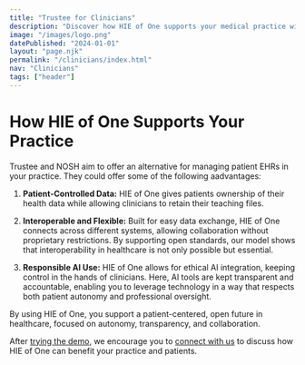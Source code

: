 ```yaml
---
title: "Trustee for Clinicians"
description: "Discover how HIE of One supports your medical practice with patient-controlled EHRs, seamless interoperability, and responsible AI integration. Learn how our open-source solution can enhance your healthcare delivery while respecting patient autonomy."
image: "/images/logo.png"
datePublished: "2024-01-01"
layout: "page.njk"
permalink: "/clinicians/index.html"
nav: "Clinicians"
tags: ["header"]
---
```


# How HIE of One Supports Your Practice

Trustee and NOSH aim to offer an alternative for managing patient EHRs in your practice. They could offer some of the following aadvantages:

1. **Patient-Controlled Data:** HIE of One gives patients ownership of their health data while allowing clinicians to retain their teaching files.

2. **Interoperable and Flexible:** Built for easy data exchange, HIE of One connects across different systems, allowing collaboration without proprietary restrictions. By supporting open standards, our model shows that interoperability in healthcare is not only possible but essential.

3. **Responsible AI Use:** HIE of One allows for ethical AI integration, keeping control in the hands of clinicians. Here, AI tools are kept transparent and accountable, enabling you to leverage technology in a way that respects both patient autonomy and professional oversight.

By using HIE of One, you support a patient-centered, open future in healthcare, focused on autonomy, transparency, and collaboration.

After [trying the demo](/demo/), we encourage you to [connect with us](mailto:hieofone.org) to discuss how HIE of One can benefit your practice and patients.
